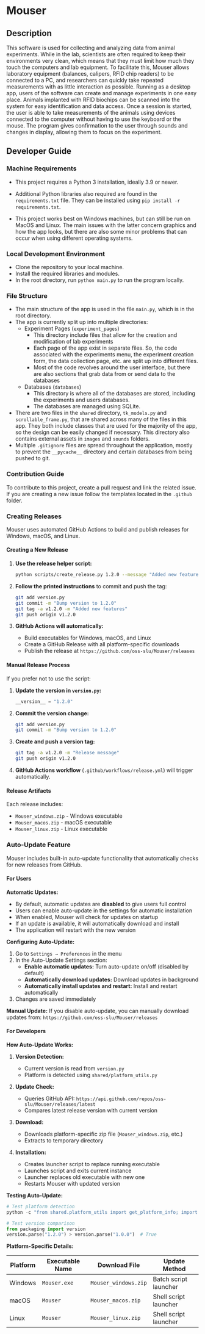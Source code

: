 # Mouser

## Description

This software is used for collecting and analyzing data from animal experiments. While in the lab, scientists are often required to keep their environments very clean, which means that they must limit how much they touch the computers and lab equipment. To facilitate this, Mouser allows laboratory equipment (balances, calipers, RFID chip readers) to be connected to a PC, and researchers can quickly take repeated measurements with as little interaction as possible. Running as a desktop app, users of the software can create and manage experiments in one easy place. Animals implanted with RFID biochips can be scanned into the system for easy identification and data access. Once a session is started, the user is able to take measurements of the animals using devices connected to the computer without having to use the keyboard or the mouse. The program gives confirmation to the user through sounds and changes in display, allowing them to focus on the experiment.

## Developer Guide

### Machine Requirements

- This project requires a Python 3 installation, ideally 3.9 or newer.

- Additional Python libraries also required are found in the `requirements.txt` file. They can be installed using `pip install -r requirements.txt`.

- This project works best on Windows machines, but can still be run on MacOS and Linux. The main issues with the latter concern graphics and how the app looks, but there are also some minor problems that can occur when using different operating systems.

### Local Development Environment

- Clone the repository to your local machine.
- Install the required libraries and modules.
- In the root directory, run `python main.py` to run the program locally.

### File Structure

- The main structure of the app is used in the file `main.py`, which is in the root directory.
- The app is currently split up into multiple directories:
  - Experiment Pages (`experiment_pages`)
    - This directory include files that allow for the creation and modification of lab experiments
    - Each page of the app exist in separate files. So, the code associated with the experiments menu, the experiment creation form, the data collection page, etc. are split up into different files.
    - Most of the code revolves around the user interface, but there are also sections that grab data from or send data to the databases
  - Databases (`databases`)
    - This directory is where all of the databases are stored, including the experiments and users databases.
    - The databases are managed using SQLite.
- There are two files in the `shared` directory, `tk_models.py` and `scrollable_frame.py`, that are shared across many of the files in this app. They both include classes that are used for the majority of the app, so the design can be easily changed if necessary. This directory also contains external assets in `images` and `sounds` folders.
- Multiple `.gitignore` files are spread throughout the application, mostly to prevent the `__pycache__` directory and certain databases from being pushed to git.

### Contribution Guide

To contribute to this project, create a pull request and link the related issue. If you are creating a new issue follow the templates located in the `.github` folder.

### Creating Releases

Mouser uses automated GitHub Actions to build and publish releases for Windows, macOS, and Linux.

#### Creating a New Release

1. **Use the release helper script:**
   ```bash
   python scripts/create_release.py 1.2.0 --message "Added new features"
   ```

2. **Follow the printed instructions** to commit and push the tag:
   ```bash
   git add version.py
   git commit -m "Bump version to 1.2.0"
   git tag -a v1.2.0 -m "Added new features"
   git push origin v1.2.0
   ```

3. **GitHub Actions will automatically:**
   - Build executables for Windows, macOS, and Linux
   - Create a GitHub Release with all platform-specific downloads
   - Publish the release at `https://github.com/oss-slu/Mouser/releases`

#### Manual Release Process

If you prefer not to use the script:

1. **Update the version in `version.py`:**
   ```python
   __version__ = "1.2.0"
   ```

2. **Commit the version change:**
   ```bash
   git add version.py
   git commit -m "Bump version to 1.2.0"
   ```

3. **Create and push a version tag:**
   ```bash
   git tag -a v1.2.0 -m "Release message"
   git push origin v1.2.0
   ```

4. **GitHub Actions workflow** (`.github/workflows/release.yml`) will trigger automatically.

#### Release Artifacts

Each release includes:
- `Mouser_windows.zip` - Windows executable
- `Mouser_macos.zip` - macOS executable  
- `Mouser_linux.zip` - Linux executable

### Auto-Update Feature

Mouser includes built-in auto-update functionality that automatically checks for new releases from GitHub.

#### For Users

**Automatic Updates:**
- By default, automatic updates are **disabled** to give users full control
- Users can enable auto-update in the settings for automatic installation
- When enabled, Mouser will check for updates on startup
- If an update is available, it will automatically download and install
- The application will restart with the new version

**Configuring Auto-Update:**
1. Go to `Settings → Preferences` in the menu
2. In the Auto-Update Settings section:
   - **Enable automatic updates:** Turn auto-update on/off (disabled by default)
   - **Automatically download updates:** Download updates in background
   - **Automatically install updates and restart:** Install and restart automatically
3. Changes are saved immediately

**Manual Update:**
If you disable auto-update, you can manually download updates from:
`https://github.com/oss-slu/Mouser/releases`

#### For Developers

**How Auto-Update Works:**

1. **Version Detection:**
   - Current version is read from `version.py`
   - Platform is detected using `shared/platform_utils.py`

2. **Update Check:**
   - Queries GitHub API: `https://api.github.com/repos/oss-slu/Mouser/releases/latest`
   - Compares latest release version with current version

3. **Download:**
   - Downloads platform-specific zip file (`Mouser_windows.zip`, etc.)
   - Extracts to temporary directory

4. **Installation:**
   - Creates launcher script to replace running executable
   - Launches script and exits current instance
   - Launcher replaces old executable with new one
   - Restarts Mouser with updated version

**Testing Auto-Update:**

```python
# Test platform detection
python -c "from shared.platform_utils import get_platform_info; import json; print(json.dumps(get_platform_info(), indent=2))"

# Test version comparison
from packaging import version
version.parse("1.2.0") > version.parse("1.0.0")  # True
```

**Platform-Specific Details:**

| Platform | Executable Name | Download File | Update Method |
|----------|----------------|---------------|---------------|
| Windows  | `Mouser.exe`   | `Mouser_windows.zip` | Batch script launcher |
| macOS    | `Mouser`       | `Mouser_macos.zip` | Shell script launcher |
| Linux    | `Mouser`       | `Mouser_linux.zip` | Shell script launcher |

